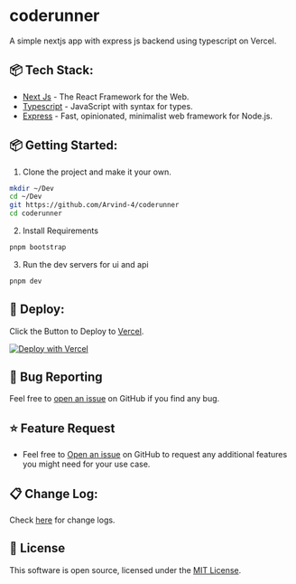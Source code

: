 # coderunner

A simple nextjs app with express js backend using typescript on Vercel.

##  📦 Tech Stack:
-   [Next Js](https://www.nextjs.org/)  - The React Framework for the Web.
-   [Typescript](https://www.typescriptlang.org/)  - JavaScript with syntax for types.
-   [Express](https://expressjs.com/)  - Fast, opinionated, minimalist web framework for Node.js.

## 📦 Getting Started:


1. Clone the project and make it your own.
```bash
mkdir ~/Dev
cd ~/Dev
git https://github.com/Arvind-4/coderunner
cd coderunner
```

2. Install Requirements

```bash
pnpm bootstrap
```


3. Run the dev servers for ui and api
```bash
pnpm dev
```



## 🚀 Deploy:

Click the Button to Deploy to [Vercel](https://vercel.com/).

[![Deploy with Vercel](https://vercel.com/button)](https://vercel.com/new/clone?repository-url=https://github.com/Arvind-4/coderunner)


## 🐛 Bug Reporting

Feel free to [open an issue](https://github.com/Arvind-4/coderunner/issues) on GitHub if you find any bug.

## ⭐ Feature Request

- Feel free to [Open an issue](https://github.com/Arvind-4/coderunner/issues) on GitHub to request any additional features you might need for your use case.

## 📋 Change Log:

Check [here](https://github.com/Arvind-4/coderunner/commits/main) for change logs.

<a id="license"></a>

## 📜 License

This software is open source, licensed under the [MIT License](https://github.com/Arvind-4/coderunner/blob/main/LICENSE).

